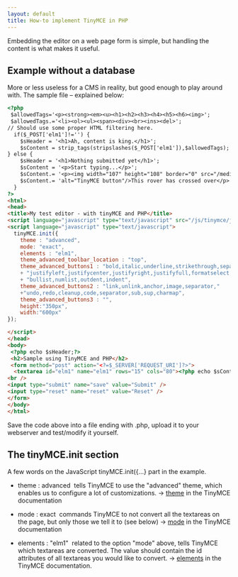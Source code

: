 ```yaml
---
layout: default
title: How-to implement TinyMCE in PHP
---
```


Embedding the editor on a web page form is simple, but handling the content is what makes it useful.

## Example without a database

More or less useless for a CMS in reality, but good enough to play around with. The sample file – explained below:

```html
<?php
 $allowedTags='<p><strong><em><u><h1><h2><h3><h4><h5><h6><img>';
 $allowedTags.='<li><ol><ul><span><div><br><ins><del>';  
// Should use some proper HTML filtering here.
  if($_POST['elm1']!='') {
    $sHeader = '<h1>Ah, content is king.</h1>';
    $sContent = strip_tags(stripslashes($_POST['elm1']),$allowedTags);
} else {
    $sHeader = '<h1>Nothing submitted yet</h1>';
    $sContent = '<p>Start typing...</p>';
    $sContent.= '<p><img width="107" height="108" border="0" src="/mediawiki/images/badge.png"';
    $sContent.= 'alt="TinyMCE button"/>This rover has crossed over</p>';
  }
?>
<html>
<head>
<title>My test editor - with tinyMCE and PHP</title>
<script language="javascript" type="text/javascript" src="/js/tinymce/jscripts/tiny_mce/tiny_mce.js"></script>
<script language="javascript" type="text/javascript">
  tinyMCE.init({
    theme : "advanced",
    mode: "exact",
    elements : "elm1",
    theme_advanced_toolbar_location : "top",
    theme_advanced_buttons1 : "bold,italic,underline,strikethrough,separator,"
    + "justifyleft,justifycenter,justifyright,justifyfull,formatselect,"
    + "bullist,numlist,outdent,indent",
    theme_advanced_buttons2 : "link,unlink,anchor,image,separator,"
    +"undo,redo,cleanup,code,separator,sub,sup,charmap",
    theme_advanced_buttons3 : "",
    height:"350px",
    width:"600px"
});

</script>
</head>
<body>
 <?php echo $sHeader;?>
 <h2>Sample using TinyMCE and PHP</h2>
 <form method="post" action="<?=$_SERVER['REQUEST_URI']?>">
  <textarea id="elm1" name="elm1" rows="15" cols="80"><?php echo $sContent;?></textarea>
<br />
<input type="submit" name="save" value="Submit" />
<input type="reset" name="reset" value="Reset" />
</form>
</body>
</html>

```

Save the code above into a file ending with .php, upload it to your webserver and test/modify it yourself.

## The tinyMCE.init section

A few words on the JavaScript tinyMCE.init({...} part in the example.

*   theme : advanced  tells TinyMCE to use the "advanced" theme, which enables us to configure a lot of customizations. → [theme](../configuration/Configuration3x@theme) in the TinyMCE documentation

*   mode : exact  commands TinyMCE to not convert all the textareas on the page, but only those we tell it to (see below) → [mode](../configuration/Configuration3x@mode) in the TinyMCE documentation

*   elements : "elm1"  related to the option "mode" above, tells TinyMCE which textareas are converted. The value should contain the id attributes of all textareas you would like to convert. → [elements](../configuration/Configuration3x@elements) in the TinyMCE documentation.